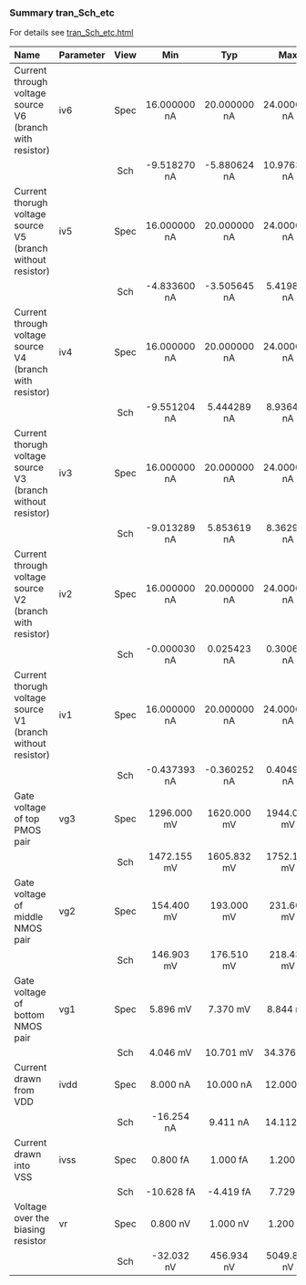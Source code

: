 ### Summary tran_Sch_etc

For details see <a href='tran_Sch_etc.html'>tran_Sch_etc.html</a>

|**Name**|**Parameter**|**View**|**Min** | **Typ** | **Max**|
|:---|:---|:---:|:---:|:---:|:---:|
|Current through voltage source V6 (branch with resistor)|iv6 | Spec | 16.000000 nA | 20.000000 nA | 24.000000 nA |
| | | Sch|-9.518270 nA | -5.880624 nA | 10.976300 nA |
|Current thorugh voltage source V5 (branch without resistor)|iv5 | Spec | 16.000000 nA | 20.000000 nA | 24.000000 nA |
| | | Sch|-4.833600 nA | -3.505645 nA | 5.419889 nA |
|Current through voltage source V4 (branch with resistor)|iv4 | Spec | 16.000000 nA | 20.000000 nA | 24.000000 nA |
| | | Sch|-9.551204 nA | 5.444289 nA | 8.936466 nA |
|Current thorugh voltage source V3 (branch without resistor)|iv3 | Spec | 16.000000 nA | 20.000000 nA | 24.000000 nA |
| | | Sch|-9.013289 nA | 5.853619 nA | 8.362958 nA |
|Current through voltage source V2 (branch with resistor)|iv2 | Spec | 16.000000 nA | 20.000000 nA | 24.000000 nA |
| | | Sch|-0.000030 nA | 0.025423 nA | 0.300655 nA |
|Current thorugh voltage source V1 (branch without resistor)|iv1 | Spec | 16.000000 nA | 20.000000 nA | 24.000000 nA |
| | | Sch|-0.437393 nA | -0.360252 nA | 0.404981 nA |
|Gate voltage of top PMOS pair|vg3 | Spec | 1296.000 mV | 1620.000 mV | 1944.000 mV |
| | | Sch|1472.155 mV | 1605.832 mV | 1752.182 mV |
|Gate voltage of middle NMOS pair|vg2 | Spec | 154.400 mV | 193.000 mV | 231.600 mV |
| | | Sch|146.903 mV | 176.510 mV | 218.434 mV |
|Gate voltage of bottom NMOS pair|vg1 | Spec | 5.896 mV | 7.370 mV | 8.844 mV |
| | | Sch|4.046 mV | 10.701 mV | 34.376 mV |
|Current drawn from VDD|ivdd | Spec | 8.000 nA | 10.000 nA | 12.000 nA |
| | | Sch|-16.254 nA | 9.411 nA | 14.112 nA |
|Current drawn into VSS|ivss | Spec | 0.800 fA | 1.000 fA | 1.200 fA |
| | | Sch|-10.628 fA | -4.419 fA | 7.729 fA |
|Voltage over the biasing resistor|vr | Spec | 0.800 nV | 1.000 nV | 1.200 nV |
| | | Sch|-32.032 nV | 456.934 nV | 5049.842 nV |
